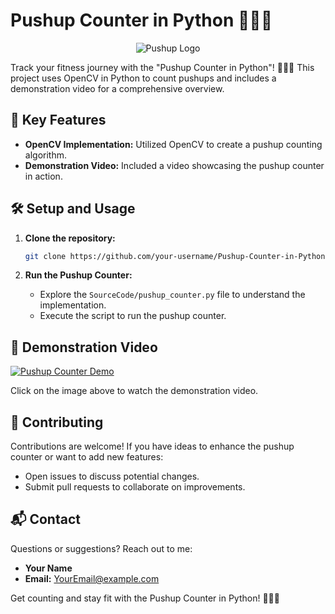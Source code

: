 # Pushup Counter in Python 🏋️‍♂️🔢

<div align="center">
  <img src="https://t4.ftcdn.net/jpg/03/97/02/07/360_F_397020794_LXE0WLqWxcbhIf2UwXfRtLJwjw8aX5Wj.jpg" alt="Pushup Logo">
</div>

Track your fitness journey with the "Pushup Counter in Python"! 🏋️‍♂️🔢 This project uses OpenCV in Python to count pushups and includes a demonstration video for a comprehensive overview.

## 🚀 Key Features

- **OpenCV Implementation:** Utilized OpenCV to create a pushup counting algorithm.
- **Demonstration Video:** Included a video showcasing the pushup counter in action.

## 🛠️ Setup and Usage

1. **Clone the repository:**
    ```bash
    git clone https://github.com/your-username/Pushup-Counter-in-Python.git
    ```

2. **Run the Pushup Counter:**
    - Explore the `SourceCode/pushup_counter.py` file to understand the implementation.
    - Execute the script to run the pushup counter.

## 🎥 Demonstration Video

[![Pushup Counter Demo](https://path-to-your-image/pushup_counter_demo_thumbnail.png)](https://github.com/your-username/Pushup-Counter-in-Python/blob/main/Demonstration/pushup_counter_demo.mp4)

Click on the image above to watch the demonstration video.

## 🤝 Contributing

Contributions are welcome! If you have ideas to enhance the pushup counter or want to add new features:

- Open issues to discuss potential changes.
- Submit pull requests to collaborate on improvements.

## 📬 Contact

Questions or suggestions? Reach out to me:

- **Your Name**
- **Email:** [YourEmail@example.com](mailto:YourEmail@example.com)

Get counting and stay fit with the Pushup Counter in Python! 🏋️‍♂️🔢
